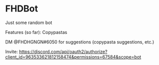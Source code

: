 # FHDBot
Just some random bot

Features (so far): Copypastas

DM @FHDHGNGN#6050 for suggestions (copypasta suggestions, etc.)

Invite: https://discord.com/api/oauth2/authorize?client_id=963533621812158474&permissions=67584&scope=bot
